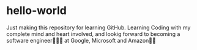 # hello-world
Just making this repository for learning GitHub.
Learning Coding with my complete mind and heart involved, and lookig forward to becoming a software engineer🧑🏽‍💻 at Google, Microsoft and Amazon💪🏼
